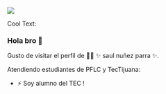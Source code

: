 ![](http://sic.gob.mx/images/64936)

<a href="http://cooltext.com" target="_top"><img src="https://cooltext.com/images/ct_pixel.gif" width="80" height="15" alt="Cool Text: Logo and Graphics Generator" border="0" /></a>

### Hola bro 👋

Gusto de visitar el perfil de 👨‍🏫 ✨ saul nuñez parra ✨.

Atendiendo estudiantes de PFLC y TecTijuana:

- ⚡ Soy alumno del TEC !



